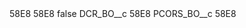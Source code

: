 <?xml version="1.0" encoding="UTF-8"?>
<CustomMetadata xmlns="http://soap.sforce.com/2006/04/metadata" xmlns:xsi="http://www.w3.org/2001/XMLSchema-instance" xmlns:xsd="http://www.w3.org/2001/XMLSchema">
    <description>58E8</description>
    <label>58E8</label>
    <protected>false</protected>
    <values>
        <field>DCR_BO__c</field>
        <value xsi:type="xsd:string">58E8</value>
    </values>
    <values>
        <field>PCORS_BO__c</field>
        <value xsi:type="xsd:string">58E8</value>
    </values>
</CustomMetadata>
